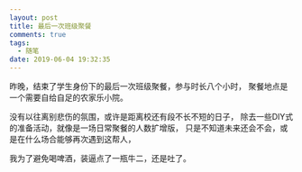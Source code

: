 ```yaml
---
layout: post
title: 最后一次班级聚餐
comments: true
tags:
  - 随笔
date: 2019-06-04 19:32:35
---
```

昨晚，结束了学生身份下的最后一次班级聚餐，参与时长八个小时，
聚餐地点是一个需要自给自足的农家乐小院。
<!--more-->
没有以往离别悲伤的氛围，或许是距离校还有段不长不短的日子，
除去一些DIY式的准备活动，就像是一场日常聚餐的人数扩增版，
只是不知道未来还会不会，或是在什么场合能够再次遇到这帮人，

我为了避免喝啤酒，装逼点了一瓶牛二，还是吐了。